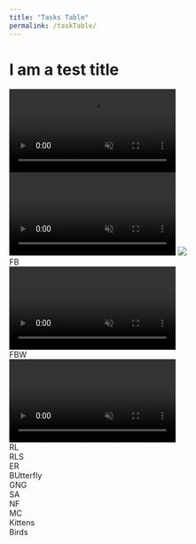 ```yaml
---
title: "Tasks Table"
permalink: /taskTable/
---
```


# I am a test title

<div class="flex-grid">
  <div class="col">
    <div class="container">
      <video id="myVideo2" src="../TestWithSound.mp4" autoplay muted loop preload></video>
    </div>
  </div>
  <div class="col">
    <div class="container">
      <video id="myVideo" src="../TestWithSound.mp4" autoplay muted loop preload></video>
      <img class="muteButton" src="../volumeOff.png" controlledVideoId="myVideo" onclick="toggleMute(this)">
    </div>
  </div>
</div>
<div class="flex-grid">
  <div class="col">FB
    <div class="container">
      <video id="myVideo2" src="../TestWithSound.mp4" autoplay muted loop preload></video>
    </div>
  </div>
  <div class="col">FBW
    <div class="container">
      <video id="myVideo2" src="../TestWithSound.mp4" autoplay muted loop preload></video>
    </div>
  </div>
</div>
<div class="flex-grid">
  <div class="col">RL</div>
  <div class="col">RLS</div>
</div>
<div class="flex-grid">
  <div class="col">ER</div>
  <div class="col">BUtterfly</div>
</div>
<div class="flex-grid">
  <div class="col">GNG</div>
  <div class="col">SA</div>
</div>
<div class="flex-grid">
  <div class="col">NF</div>
  <div class="col">MC</div>
</div>
<div class="flex-grid">
  <div class="col">Kittens</div>
  <div class="col">Birds</div>
</div>

<script>
var vid = document.getElementById("myVideo");
function toggleMute(el) { 
    var vidId = el.getAttribute('controlledVideoId');
    var vid = document.getElementById(vidId);
    vid.muted = !vid.muted;
    el.src = vid.muted ? "../volumeOff.png" : "../volumeOn.png";
}
</script>
